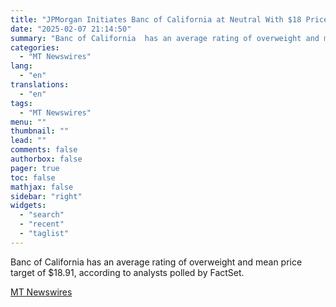 ```yaml
---
title: "JPMorgan Initiates Banc of California at Neutral With $18 Price Target"
date: "2025-02-07 21:14:50"
summary: "Banc of California  has an average rating of overweight and mean price target of $18.91, according to analysts polled by FactSet."
categories:
  - "MT Newswires"
lang:
  - "en"
translations:
  - "en"
tags:
  - "MT Newswires"
menu: ""
thumbnail: ""
lead: ""
comments: false
authorbox: false
pager: true
toc: false
mathjax: false
sidebar: "right"
widgets:
  - "search"
  - "recent"
  - "taglist"
---
```


Banc of California has an average rating of overweight and mean price target of $18.91, according to analysts polled by FactSet.

[MT Newswires](https://www.tradingview.com/news/mtnewswires.com:20250207:A3312460:0/)
